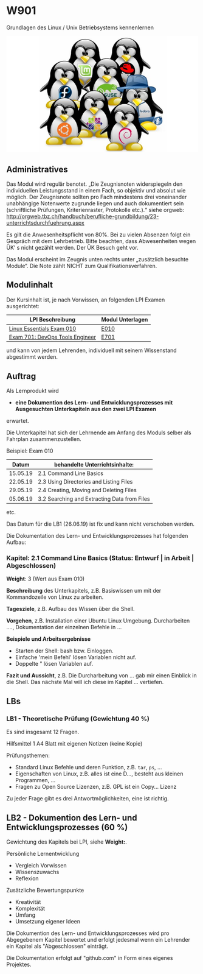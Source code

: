 # W901
Grundlagen des Linux / Unix Betriebsystems kennenlernen

![](images/cover.jpg)

## Administratives

Das Modul wird regulär benotet. „Die Zeugnisnoten widerspiegeln den individuellen Leistungsstand in einem Fach, so objektiv und absolut wie möglich. Der Zeugnisnote sollten pro Fach mindestens drei voneinander unabhängige Notenwerte zugrunde liegen und auch dokumentiert sein (schriftliche Prüfungen, Kriterienraster, Protokolle etc.).“ siehe orgweb: http://orgweb.tbz.ch/handbuch/berufliche-grundbildung/23-unterrichtsdurchfuehrung.aspx

Es gilt die Anwesenheitspflicht von 80%. Bei zu vielen Absenzen folgt ein Gespräch mit dem Lehrbetrieb. Bitte beachten, dass Abwesenheiten wegen ÜK’ s nicht gezählt werden. Der ÜK Besuch geht vor.

Das Modul erscheint im Zeugnis unten rechts unter „zusätzlich besuchte Module“. Die Note zählt NICHT zum Qualifikationsverfahren.

## Modulinhalt

Der Kursinhalt ist, je nach Vorwissen, an folgenden LPI Examen ausgerichtet:

| LPI Beschreibung | Modul Unterlagen |
|------------------|------------------|
| [Linux Essentials Exam 010](https://www.lpi.org/our-certifications/exam-010-objectives) | [E010](https://github.com/w901-fr19-mi/E010) | 
| [Exam 701: DevOps Tools Engineer](https://www.lpi.org/our-certifications/exam-701-objectives) | [E701](https://github.com/w901-fr19-mi/E701) | 

und kann von jedem Lehrenden, individuell mit seinem Wissenstand abgestimmt werden.

## Auftrag

Als Lernprodukt wird

* **eine Dokumention des Lern- und Entwicklungsprozesses mit Ausgesuchten Unterkapiteln aus den zwei LPI Examen** 

erwartet. 

Die Unterkapitel hat sich der Lehrnende am Anfang des Moduls selber als Fahrplan zusammenzustellen.

Beispiel: Exam 010

| Datum | behandelte Unterrichtsinhalte: |
| -------- | ------ |
| 15.05.19 | 2.1 Command Line Basics |
| 22.05.19 | 2.3 Using Directories and Listing Files |
| 29.05.19 | 2.4 Creating, Moving and Deleting Files |
| 05.06.19 | 3.2 Searching and Extracting Data from Files |

etc.

Das Datum für die LB1 (26.06.19) ist fix und kann nicht verschoben werden.

Die Dokumentation des Lern- und Entwicklungsprozesses hat folgenden Aufbau:

### Kapitel: 2.1 Command Line Basics (Status: Entwurf | in Arbeit | Abgeschlossen)

**Weight**: 3 (Wert aus Exam 010)

**Beschreibung** des Unterkapitels, z.B. Basiswissen um mit der Kommandozeile von Linux zu arbeiten.

**Tagesziele**, z.B. Aufbau des Wissen über die Shell. 

**Vorgehen**, z.B. Installation einer Ubuntu Linux Umgebung. Durcharbeiten ...., Dokumentation der einzelnen Befehle in ...

**Beispiele und Arbeitsergebnisse**

* Starten der Shell: bash bzw. Einloggen.
* Einfache 'mein Befehl' lösen Variablen nicht auf.
* Doppelte " lösen Variablen auf.

**Fazit und Aussicht**, z.B. Die Durcharbeitung von ... gab mir einen Einblick in die Shell. Das nächste Mal will ich diese im Kapitel ... vertiefen.

## LBs

### LB1 - Theoretische Prüfung (Gewichtung 40 %)

Es sind insgesamt 12 Fragen.

Hilfsmittel 1 A4 Blatt mit eigenen Notizen (keine Kopie)

Prüfungsthemen: 
* Standard Linux Befehle und deren Funktion, z.B. `tar`, `ps`, ...
* Eigenschaften von Linux, z.B. alles ist eine D..., besteht aus kleinen Programmen, ...
* Fragen zu Open Source Lizenzen, z.B. GPL ist ein Copy... Lizenz

Zu jeder Frage gibt es drei Antwortmöglichkeiten, eine ist richtig.

## LB2 - Dokumention des Lern- und Entwicklungsprozesses (60 %)

Gewichtung des Kapitels bei LPI, siehe **Weight:**. 

Persönliche Lernentwicklung
* Vergleich Vorwissen 
* Wissenszuwachs
* Reflexion

Zusätzliche Bewertungspunkte
* Kreativität
* Komplexität
* Umfang
* Umsetzung eigener Ideen

Die Dokumention des Lern- und Entwicklungsprozesses wird pro Abgegebenem Kapitel bewertet und erfolgt jedesmal wenn ein Lehrender ein Kapitel als "Abgeschlossen" einträgt.

Die Dokumentation erfolgt auf "github.com" in Form eines eigenes Projektes.
